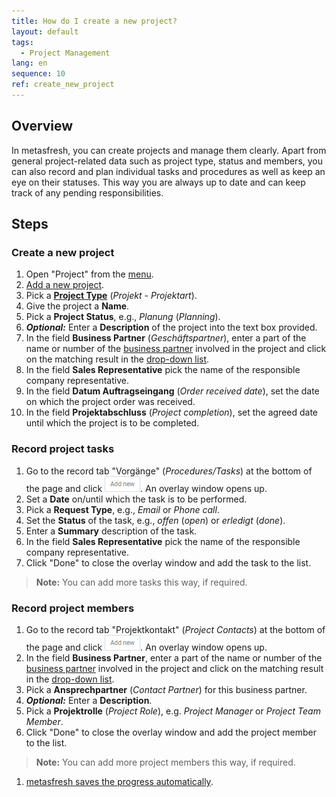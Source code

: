```yaml
---
title: How do I create a new project?
layout: default
tags:
  - Project Management
lang: en
sequence: 10
ref: create_new_project
---
```


## Overview
In metasfresh, you can create projects and manage them clearly. Apart from general project-related data such as project type, status and members, you can also record and plan individual tasks and procedures as well as keep an eye on their statuses. This way you are always up to date and can keep track of any pending responsibilities.

## Steps

### Create a new project
1. Open "Project" from the [menu](Menu).
1. [Add a new project](New_Record_Window).
1. Pick a [**Project Type**](Create_new_project_type) (*Projekt - Projektart*).
1. Give the project a **Name**.
1. Pick a **Project Status**, e.g., *Planung* (*Planning*).
1. ***Optional:*** Enter a **Description** of the project into the text box provided.
1. In the field **Business Partner** (*Geschäftspartner*), enter a part of the name or number of the [business partner](New_Business_Partner) involved in the project and click on the matching result in the <a href="Keyboard_shortcuts_reference#dropdown" title="Dynamic Search Box (Autocompletion)">drop-down list</a>.
1. In the field **Sales Representative** pick the name of the responsible company representative.
1. In the field **Datum Auftragseingang** (*Order received date*), set the date on which the project order was received.
1. In the field **Projektabschluss** (*Project completion*), set the agreed date until which the project is to be completed.

### Record project tasks
1. Go to the record tab "Vorgänge" (*Procedures/Tasks*) at the bottom of the page and click !["Add new"](assets/Add_New_Button.png). An overlay window opens up.
1. Set a **Date** on/until which the task is to be performed.
1. Pick a **Request Type**, e.g., *Email* or *Phone call*.
1. Set the **Status** of the task, e.g., *offen* (*open*) or *erledigt* (*done*).
1. Enter a **Summary** description of the task.
1. In the field **Sales Representative** pick the name of the responsible company representative.
1. Click "Done" to close the overlay window and add the task to the list.
 >**Note:** You can add more tasks this way, if required.

### Record project members
1. Go to the record tab "Projektkontakt" (*Project Contacts*) at the bottom of the page and click !["Add new"](assets/Add_New_Button.png). An overlay window opens up.
1. In the field **Business Partner**, enter a part of the name or number of the [business partner](New_Business_Partner) involved in the project and click on the matching result in the <a href="Keyboard_shortcuts_reference#dropdown" title="Dynamic Search Box (Autocompletion)">drop-down list</a>.
1. Pick a **Ansprechpartner** (*Contact Partner*) for this business partner.
1. ***Optional:*** Enter a **Description**.
1. Pick a **Projektrolle** (*Project Role*), e.g. *Project Manager* or *Project Team Member*.
1. Click "Done" to close the overlay window and add the project member to the list.
 >**Note:** You can add more project members this way, if required.

1. [metasfresh saves the progress automatically](Saveindicator).
